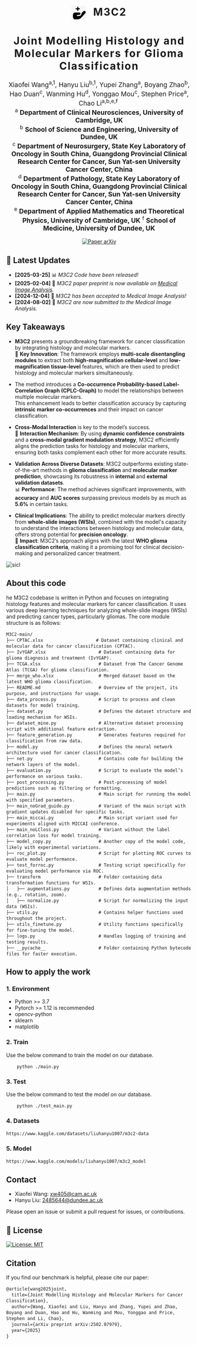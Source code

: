 
<h1 align='center' style="text-align:center; font-weight:bold; font-size:2.0em;letter-spacing:2.0px;">
            <img src="docs/1748968628246.png" alt="Icon" style="width:40px; vertical-align:middle; margin-right:10px;">      M3C2

<h1 align='center' style="text-align:center; font-weight:bold; font-size:2.0em;letter-spacing:2.0px;">
              Joint Modelling Histology and Molecular Markers for Glioma Classification</h1>    
              
<p align='center' style="text-align:center;font-size:1.25em;">
    Xiaofei Wang<sup>a,1</sup>, 
    Hanyu Liu<sup>b,1</sup>, 
    Yupei Zhang<sup>a</sup>, 
    Boyang Zhao<sup>b</sup>, 
    Hao Duan<sup>c</sup>, 
    Wanming Hu<sup>d</sup>,
    Yonggao Mou<sup>c</sup>, 
    Stephen Price<sup>a</sup>, 
    Chao Li<sup>a,b,e,f</sup>&nbsp;<br/>
    <sup>a</sup> <strong>Department of Clinical Neurosciences, University of Cambridge, UK</strong><br/>
    <sup>b</sup> <strong>School of Science and Engineering, University of Dundee, UK</strong><br/>
    <sup>c</sup> <strong>Department of Neurosurgery, State Key Laboratory of Oncology in South China, Guangdong Provincial Clinical Research Center for Cancer, Sun Yat-sen
 University Cancer Center, China</strong><br/>
    <sup>d</sup> <strong>Department of Pathology, State Key Laboratory of Oncology in South China, Guangdong Provincial Clinical Research Center for Cancer, Sun Yat-sen University
 Cancer Center, China</strong><br/>
    <sup>e</sup> <strong>Department of Applied Mathematics and Theoretical Physics, University of Cambridge, UK</strong>
    <sup>f</sup> <strong>School of Medicine, University of Dundee, UK</strong>
</p>



<div align="center">
  <a href="https://www.sciencedirect.com/science/article/pii/S1361841525000532" target="_blank" rel="external nofollow noopener">
  <img src="https://img.shields.io/badge/Paper-arXiv-deepgreen" alt="Paper arXiv"></a>
</div>
</p>

## 📣 Latest Updates

- **[2025-03-25]** 📊 *M3C2 Code have been released!*
- **[2025-02-04]** 📝 *M3C2 paper preprint is now available on [Medical Image Analysis]([https://arxiv.org/abs/your-link](https://www.sciencedirect.com/science/article/pii/S1361841525000532)).*
- **[2024-12-04]** 🎉 *M3C2 has been accepted to Medical Image Analysis!*
- **[2024-08-02]** 📝 *M3C2 are now submitted to the Medical Image Analysis.*

## Key Takeaways

- **M3C2** presents a groundbreaking framework for cancer classification by integrating histology and molecular markers.  
  🧠 **Key Innovation**: The framework employs **multi-scale disentangling modules** to extract both **high-magnification cellular-level** and **low-magnification tissue-level** features, which are then used to predict histology and molecular markers simultaneously.

- The method introduces a **Co-occurrence Probability-based Label-Correlation Graph (CPLC-Graph)** to model the relationships between multiple molecular markers.  
  This enhancement leads to better classification accuracy by capturing **intrinsic marker co-occurrences** and their impact on cancer classification.

- **Cross-Modal Interaction** is key to the model’s success.  
  🔄 **Interaction Mechanism**: By using **dynamic confidence constraints** and a **cross-modal gradient modulation strategy**, M3C2 efficiently aligns the prediction tasks for histology and molecular markers, ensuring both tasks complement each other for more accurate results.

- **Validation Across Diverse Datasets**: M3C2 outperforms existing state-of-the-art methods in **glioma classification** and **molecular marker prediction**, showcasing its robustness in **internal** and **external validation datasets**.  
  📊 **Performance**: The method achieves significant improvements, with **accuracy** and **AUC scores** surpassing previous models by as much as **5.6%** in certain tasks.

- **Clinical Implications**: The ability to predict molecular markers directly from **whole-slide images (WSIs)**, combined with the model's capacity to understand the interactions between histology and molecular data, offers strong potential for **precision oncology**.  
  🏥 **Impact**: M3C2’s approach aligns with the latest **WHO glioma classification criteria**, making it a promising tool for clinical decision-making and personalized cancer treatment.


![sicl](docs/framework图.png)

## About this code

he M3C2 codebase is written in Python and focuses on integrating histology features and molecular markers for cancer classification. It uses various deep learning techniques for analyzing whole-slide images (WSIs) and predicting cancer types, particularly gliomas. The core module structure is as follows:

```
M3C2-main/
├── CPTAC.xlsx                    # Dataset containing clinical and molecular data for cancer classification (CPTAC).
├── IvYGAP.xlsx                    # Dataset containing data for glioma diagnosis and treatment (IvYGAP).
├── TCGA.xlsx                      # Dataset from The Cancer Genome Atlas (TCGA) for glioma classification.
├── merge_who.xlsx                 # Merged dataset based on the latest WHO glioma classification.
├── README.md                      # Overview of the project, its purpose, and instructions for usage.
├── data_process.py                # Script to process and clean datasets for model training.
├── dataset.py                     # Defines the dataset structure and loading mechanism for WSIs.
├── dataset_mine.py                # Alternative dataset processing script with additional feature extraction.
├── feature_generation.py          # Generates features required for classification from raw data.
├── model.py                       # Defines the neural network architecture used for cancer classification.
├── net.py                         # Contains code for building the network layers of the model.
├── evaluation.py                  # Script to evaluate the model’s performance on various tasks.
├── post_processing.py             # Post-processing of model predictions such as filtering or formatting.
├── main.py                        # Main script for running the model with specified parameters.
├── main_noGrad_guide.py           # Variant of the main script with gradient updates disabled for specific tasks.
├── main_miccai.py                 # Main script variant used for experiments aligned with MICCAI conference.
├── main_noLCloss.py               # Variant without the label correlation loss for model training.
├── model_copy.py                  # Another copy of the model code, likely with experimental variations.
├── roc_plot.py                    # Script for plotting ROC curves to evaluate model performance.
├── test_forroc.py                 # Testing script specifically for evaluating model performance via ROC.
├── transform                      # Folder containing data transformation functions for WSIs.
│   ├── augmentations.py           # Defines data augmentation methods (e.g., rotation, zoom).
│   ├── normalize.py               # Script for normalizing the input data (WSIs).
├── utils.py                       # Contains helper functions used throughout the project.
├── utils_finetune.py              # Utility functions specifically for fine-tuning the model.
├── logs.py                        # Handles logging of training and testing results.
├── __pycache__                    # Folder containing Python bytecode files for faster execution.
```

## How to apply the work
### 1. Environment
- Python >= 3.7
- Pytorch >= 1.12 is recommended
- opencv-python
- sklearn
- matplotlib


### 2. Train
Use the below command to train the model on our database.
```
    python ./main.py 
```

### 3. Test
Use the below command to test the model on our database.
```
    python ./test_main.py
```

### 4. Datasets
```
https://www.kaggle.com/datasets/liuhanyu1007/m3c2-data
```

### 5. Model
```
https://www.kaggle.com/models/liuhanyu1007/m3c2_model
```

## Contact
- Xiaofei Wang: xw405@cam.ac.uk
- Hanyu Liu: 2485644@dundee.ac.uk


Please open an issue or submit a pull request for issues, or contributions.

## 💼 License

<a href="https://opensource.org/licenses/MIT" target="_blank" rel="noopener noreferrer">
  <img src="https://img.shields.io/badge/License-MIT-yellow.svg" alt="License: MIT" />
</a>

## Citation

If you find our benchmark is helpful, please cite our paper:

```
@article{wang2025joint,
  title={Joint Modelling Histology and Molecular Markers for Cancer Classification},
  author={Wang, Xiaofei and Liu, Hanyu and Zhang, Yupei and Zhao, Boyang and Duan, Hao and Hu, Wanming and Mou, Yonggao and Price, Stephen and Li, Chao},
  journal={arXiv preprint arXiv:2502.07979},
  year={2025}
}
```
